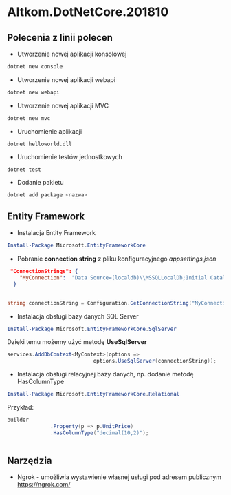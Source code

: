 # Altkom.DotNetCore.201810

## Polecenia z linii polecen

* Utworzenie nowej aplikacji konsolowej

~~~ bash
dotnet new console
~~~~

* Utworzenie nowej aplikacji webapi

~~~ bash
dotnet new webapi
~~~~

* Utworzenie nowej aplikacji MVC

~~~ bash
dotnet new mvc
~~~~



* Uruchomienie aplikacji

~~~
dotnet helloworld.dll
~~~


* Uruchomienie testów jednostkowych
~~~
dotnet test
~~~

* Dodanie pakietu 
~~~ bash
dotnet add package <nazwa>
~~~

## Entity Framework

* Instalacja Entity Framework


~~~ powershell
Install-Package Microsoft.EntityFrameworkCore
~~~



* Pobranie **connection string** z pliku konfiguracyjnego *appsettings.json*

~~~ json
 "ConnectionStrings": {
    "MyConnection":  "Data Source=(localdb)\\MSSQLLocalDb;Initial Catalog=MyDb;Integrated Security=true"
  }
  
  ~~~~
  
 ~~~ csharp
 string connectionString = Configuration.GetConnectionString("MyConnection");
 ~~~

* Instalacja obsługi bazy danych SQL Server
~~~ powershell
Install-Package Microsoft.EntityFrameworkCore.SqlServer
~~~

Dzięki temu możemy użyć metodę **UseSqlServer**
~~~ csharp
services.AddDbContext<MyContext>(options =>
                            options.UseSqlServer(connectionString));
~~~

* Instalacja obsługi relacyjnej bazy danych, np. dodanie metodę HasColumnType
~~~ powershell
Install-Package Microsoft.EntityFrameworkCore.Relational
~~~

Przykład:
~~~ csharp
builder
              .Property(p => p.UnitPrice)
              .HasColumnType("decimal(10,2)");
			  
~~~


## Narzędzia

* Ngrok - umożliwia wystawienie własnej usługi pod adresem publicznym
https://ngrok.com/